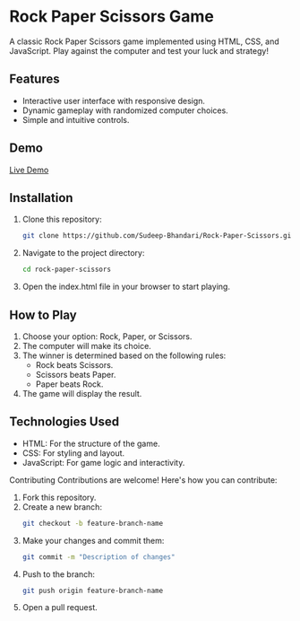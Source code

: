 # Rock Paper Scissors Game

A classic Rock Paper Scissors game implemented using HTML, CSS, and JavaScript. Play against the computer and test your luck and strategy!

## Features

- Interactive user interface with responsive design.
- Dynamic gameplay with randomized computer choices.
- Simple and intuitive controls.

## Demo
[Live Demo](http://127.0.0.1:5500/33.Rock-Paper-Scissors%20Game/Rock%20Paper%20Scissors/index.html)

## Installation

1. Clone this repository:
   ```bash
   git clone https://github.com/Sudeep-Bhandari/Rock-Paper-Scissors.git

2. Navigate to the project directory:
   ```bash
   cd rock-paper-scissors
   
3. Open the index.html file in your browser to start playing.
   
## How to Play
1. Choose your option: Rock, Paper, or Scissors.
2. The computer will make its choice.
3. The winner is determined based on the following rules:
   - Rock beats Scissors.
   - Scissors beats Paper.
   - Paper beats Rock.
4. The game will display the result.

## Technologies Used
- HTML: For the structure of the game.
- CSS: For styling and layout.
- JavaScript: For game logic and interactivity.

Contributing
Contributions are welcome! Here's how you can contribute:
1. Fork this repository.
2. Create a new branch:
   ```bash
   git checkout -b feature-branch-name
3. Make your changes and commit them:
   ```bash
   git commit -m "Description of changes"
4. Push to the branch:
   ```bash
   git push origin feature-branch-name
5. Open a pull request.


